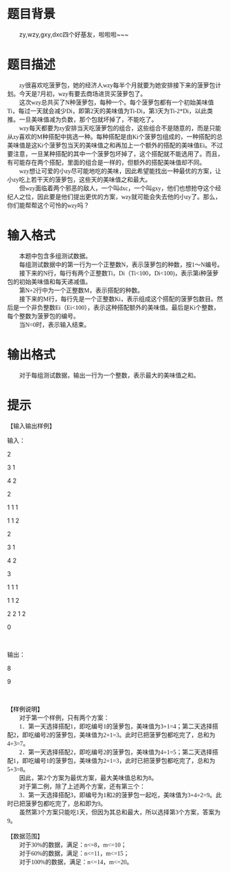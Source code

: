 # 

 
 # 题目背景 
<p class="p0" style="text-indent: 21pt; margin-top: 0pt; margin-bottom: 0pt;">zy,wzy,gxy,dxc四个好基友，啦啦啦~~~</p> 

 
 # 题目描述 
<p class="p0" style="text-indent: 21pt; margin-top: 0pt; margin-bottom: 0pt;"><span style="font-family: &quot;宋体&quot;; font-size: 10.5pt; mso-spacerun: &quot;yes&quot;;">zy很喜欢吃菠萝包，她的经济人wzy每半个月就要为她安排接下来的菠萝包计划。今天是7月初，wzy有要去商场进货买菠萝包了。</span><span style="font-family: &quot;宋体&quot;; font-size: 10.5pt; mso-spacerun: &quot;yes&quot;;"><o:p></o:p></span></p>

<p class="p0" style="text-indent: 21pt; margin-top: 0pt; margin-bottom: 0pt;"><span style="font-family: &quot;宋体&quot;; font-size: 10.5pt; mso-spacerun: &quot;yes&quot;;">这次wzy总共买了N种菠萝包，每种一个。每个菠萝包都有一个初始美味值Ti，每过一天就会减少Di，即第2天的美味值为Ti-Di，第3天为Ti-2*Di，以此类推。一旦美味值减为负数，那个包就坏掉了，不能吃了。</span><span style="font-family: &quot;宋体&quot;; font-size: 10.5pt; mso-spacerun: &quot;yes&quot;;"><o:p></o:p></span></p>

<p class="p0" style="text-indent: 21pt; margin-top: 0pt; margin-bottom: 0pt;"><span style="font-family: &quot;宋体&quot;; font-size: 10.5pt; mso-spacerun: &quot;yes&quot;;">wzy每天都要为zy安排当天吃菠萝包的组合，这些组合不是随意的，而是只能从zy喜欢的M种搭配中挑选一种。每种搭配是由Ki个菠萝包组成的，一种搭配的总美味值是这Ki个菠萝包当天的美味值之和再加上一个额外的搭配的美味值Ei。不过要注意，一旦某种搭配的其中一个菠萝包坏掉了，这个搭配就不能选用了。而且，有可能存在两个搭配，里面的组合是一样的，但额外的搭配美味值却不同。</span><span style="font-family: &quot;宋体&quot;; font-size: 10.5pt; mso-spacerun: &quot;yes&quot;;"><o:p></o:p></span></p>

<p class="p0" style="text-indent: 21pt; margin-top: 0pt; margin-bottom: 0pt;"><span style="font-family: &quot;宋体&quot;; font-size: 10.5pt; mso-spacerun: &quot;yes&quot;;">wzy想让可爱的小zy尽可能地吃的美味，因此希望能找出一种最优的方案，让小zy吃上若干天的菠萝包，这些天的美味值之和最大。</span><span style="font-family: &quot;宋体&quot;; font-size: 10.5pt; mso-spacerun: &quot;yes&quot;;"><o:p></o:p></span></p>

<p class="p0" style="text-indent: 21pt; margin-top: 0pt; margin-bottom: 0pt;"><span style="font-family: &quot;宋体&quot;; font-size: 10.5pt; mso-spacerun: &quot;yes&quot;;">但wzy面临着两个邪恶的敌人，一个叫dxc，一个叫gxy，他们也想抢夺这个经纪人之位，因此要是他们提出更优的方案，wzy就可能会失去他的小zy了。那么，你们能帮帮这个可怜的wzy吗？</span></p> 

 
 # 输入格式 
<p class="p0" style="text-indent: 21pt; margin-top: 0pt; margin-bottom: 0pt;"><span style="font-family: &quot;宋体&quot;; font-size: 10.5pt; mso-spacerun: &quot;yes&quot;;">本题中包含多组测试数据。</span><span style="font-family: &quot;宋体&quot;; font-size: 10.5pt; mso-spacerun: &quot;yes&quot;;"><o:p></o:p></span></p>

<p class="p0" style="text-indent: 21pt; margin-top: 0pt; margin-bottom: 0pt;"><span style="font-family: &quot;宋体&quot;; font-size: 10.5pt; mso-spacerun: &quot;yes&quot;;">每组测试数据中的第一行为一个正整数N，表示菠萝包的种数，按1～N编号。</span><span style="font-family: &quot;宋体&quot;; font-size: 10.5pt; mso-spacerun: &quot;yes&quot;;"><o:p></o:p></span></p>

<p class="p0" style="text-indent: 21pt; margin-top: 0pt; margin-bottom: 0pt;"><span style="font-family: &quot;宋体&quot;; font-size: 10.5pt; mso-spacerun: &quot;yes&quot;;">接下来的N行，每行有两个正整数Ti，Di（Ti&lt;100，Di&lt;100)，表示第i种菠萝包的初始美味值和每天递减值。</span><span style="font-family: &quot;宋体&quot;; font-size: 10.5pt; mso-spacerun: &quot;yes&quot;;"><o:p></o:p></span></p>

<p class="p0" style="text-indent: 21pt; margin-top: 0pt; margin-bottom: 0pt;"><span style="font-family: &quot;宋体&quot;; font-size: 10.5pt; mso-spacerun: &quot;yes&quot;;">第N+2行中为一个正整数M，表示搭配的种数。</span><span style="font-family: &quot;宋体&quot;; font-size: 10.5pt; mso-spacerun: &quot;yes&quot;;"><o:p></o:p></span></p>

<p class="p0" style="text-indent: 21pt; margin-top: 0pt; margin-bottom: 0pt;"><span style="font-family: &quot;宋体&quot;; font-size: 10.5pt; mso-spacerun: &quot;yes&quot;;">接下来的M行，每行先是一个正整数Ki，表示组成这个搭配的菠萝包数目。然后是一个非负整数Ei（Ei&lt;100），表示这种搭配额外的美味值。最后是Ki个整数，每个整数为菠萝包的编号。</span><span style="font-family: &quot;宋体&quot;; font-size: 10.5pt; mso-spacerun: &quot;yes&quot;;"><o:p></o:p></span></p>

<p class="p0" style="text-indent: 21pt; margin-top: 0pt; margin-bottom: 0pt;"><span style="font-family: &quot;宋体&quot;; font-size: 10.5pt; mso-spacerun: &quot;yes&quot;;">当N=0时，表示输入结束。</span><span style="font-family: &quot;宋体&quot;; font-size: 10.5pt; mso-spacerun: &quot;yes&quot;;"><o:p></o:p></span></p>

<p><!--EndFragment--></p> 

 
 # 输出格式 
<p class="p0" style="text-indent: 21pt; margin-top: 0pt; margin-bottom: 0pt;"><span style="font-family: &quot;宋体&quot;; font-size: 10.5pt; mso-spacerun: &quot;yes&quot;;">对于每组测试数据，输出一行为一个整数，表示最大的美味值之和。</span><span style="font-family: &quot;宋体&quot;; font-size: 10.5pt; mso-spacerun: &quot;yes&quot;;"><o:p></o:p></span></p>

<p><!--EndFragment--></p> 

 
 # 提示 
<p>【输入输出样例】</p>

<p>输入：</p>

<p>2</p>

<p>3&nbsp;1</p>

<p>4&nbsp;2</p>

<p>2</p>

<p>1&nbsp;1&nbsp;1</p>

<p>1&nbsp;1&nbsp;2</p>

<p>2</p>

<p>3&nbsp;1</p>

<p>4&nbsp;2</p>

<p>3</p>

<p>1&nbsp;1&nbsp;1</p>

<p>1&nbsp;1&nbsp;2</p>

<p>2&nbsp;2&nbsp;1&nbsp;2</p>

<p>0</p>

<p>&nbsp;</p>

<p>输出：</p>

<p>8</p>

<p>9</p>

<p>&nbsp;</p>

<p class="p0" style="margin-top: 0pt; margin-bottom: 0pt;"><span style="color: rgb(0, 0, 0); font-family: &quot;宋体&quot;; font-size: 10.5pt; mso-spacerun: &quot;yes&quot;;">【</span><span style="color: rgb(0, 0, 0); font-family: &quot;宋体&quot;; font-size: 10.5pt; mso-spacerun: &quot;yes&quot;;">样例说明</span><span style="color: rgb(0, 0, 0); font-family: &quot;宋体&quot;; font-size: 10.5pt; mso-spacerun: &quot;yes&quot;;">】</span><span style="color: rgb(0, 0, 0); font-family: &quot;宋体&quot;; font-size: 10.5pt; mso-spacerun: &quot;yes&quot;;"><o:p></o:p></span></p>

<p class="p0" style="text-indent: 21pt; margin-top: 0pt; margin-bottom: 0pt;"><span style="font-family: &quot;宋体&quot;; font-size: 10.5pt; mso-spacerun: &quot;yes&quot;;">对于第一个样例，只有两个方案：</span><span style="font-family: &quot;宋体&quot;; font-size: 10.5pt; mso-spacerun: &quot;yes&quot;;"><o:p></o:p></span></p>

<p class="p0" style="text-indent: 21pt; margin-top: 0pt; margin-bottom: 0pt;"><span style="font-family: &quot;宋体&quot;; font-size: 10.5pt; mso-spacerun: &quot;yes&quot;;">1．第一天选择搭配1，即吃编号1的菠萝包，美味值为3+1=4；第二天选择搭配2，即吃编号2的菠萝包，美味值为2+1=3。此时已把菠萝包都吃完了，总和为4+3=7。</span><span style="font-family: &quot;宋体&quot;; font-size: 10.5pt; mso-spacerun: &quot;yes&quot;;"><o:p></o:p></span></p>

<p class="p0" style="text-indent: 21pt; margin-top: 0pt; margin-bottom: 0pt;"><span style="font-family: &quot;宋体&quot;; font-size: 10.5pt; mso-spacerun: &quot;yes&quot;;">2．第一天选择搭配2，即吃编号2的菠萝包，美味值为4+1=5；第二天选择搭配1，即吃编号1的菠萝包，美味值为2+1=3，此时已把菠萝包都吃完了，总和为5+3=8。</span><span style="font-family: &quot;宋体&quot;; font-size: 10.5pt; mso-spacerun: &quot;yes&quot;;"><o:p></o:p></span></p>

<p class="p0" style="text-indent: 21pt; margin-top: 0pt; margin-bottom: 0pt;"><span style="font-family: &quot;宋体&quot;; font-size: 10.5pt; mso-spacerun: &quot;yes&quot;;">因此，第2个方案为最优方案，最大美味值总和为8。</span><span style="font-family: &quot;宋体&quot;; font-size: 10.5pt; mso-spacerun: &quot;yes&quot;;"><o:p></o:p></span></p>

<p class="p0" style="text-indent: 21pt; margin-top: 0pt; margin-bottom: 0pt;"><span style="font-family: &quot;宋体&quot;; font-size: 10.5pt; mso-spacerun: &quot;yes&quot;;">对于第二例，除了上述两个方案，还有第三个：</span><span style="font-family: &quot;宋体&quot;; font-size: 10.5pt; mso-spacerun: &quot;yes&quot;;"><o:p></o:p></span></p>

<p class="p0" style="text-indent: 21pt; margin-top: 0pt; margin-bottom: 0pt;"><span style="font-family: &quot;宋体&quot;; font-size: 10.5pt; mso-spacerun: &quot;yes&quot;;">3．第一天选择搭配3，即编号为1和2的菠萝包一起吃，美味值为3+4+2=9。此时已把菠萝包都吃完了，总和即为9。</span><span style="font-family: &quot;宋体&quot;; font-size: 10.5pt; mso-spacerun: &quot;yes&quot;;"><o:p></o:p></span></p>

<p class="p0" style="text-indent: 21pt; margin-top: 0pt; margin-bottom: 0pt;"><span style="font-family: &quot;宋体&quot;; font-size: 10.5pt; mso-spacerun: &quot;yes&quot;;">虽然第3个方案只能吃1天，但因为其总和最大，所以选择第3个方案，答案为9。</span><span style="font-family: &quot;宋体&quot;; font-size: 10.5pt; mso-spacerun: &quot;yes&quot;;"><o:p></o:p></span></p>

<p class="p0" style="margin-top: 0pt; margin-bottom: 0pt;"><span style="font-family: &quot;宋体&quot;; font-size: 10.5pt; mso-spacerun: &quot;yes&quot;;"><o:p>&nbsp;</o:p></span></p>

<p class="p0" style="margin-top: 0pt; margin-bottom: 0pt;"><span style="font-family: &quot;宋体&quot;; font-size: 10.5pt; mso-spacerun: &quot;yes&quot;;">【</span><span style="font-family: &quot;宋体&quot;; font-size: 10.5pt; mso-spacerun: &quot;yes&quot;;">数据范围</span><span style="font-family: &quot;宋体&quot;; font-size: 10.5pt; mso-spacerun: &quot;yes&quot;;">】</span><span style="font-family: &quot;宋体&quot;; font-size: 10.5pt; mso-spacerun: &quot;yes&quot;;"><o:p></o:p></span></p>

<p class="p0" style="text-indent: 21pt; margin-top: 0pt; margin-bottom: 0pt;"><span style="font-family: &quot;宋体&quot;; font-size: 10.5pt; mso-spacerun: &quot;yes&quot;;">对于30%的数据，满足：n&lt;=8，m&lt;=10；</span><span style="font-family: &quot;宋体&quot;; font-size: 10.5pt; mso-spacerun: &quot;yes&quot;;"><o:p></o:p></span></p>

<p class="p0" style="text-indent: 21pt; margin-top: 0pt; margin-bottom: 0pt;"><span style="font-family: &quot;宋体&quot;; font-size: 10.5pt; mso-spacerun: &quot;yes&quot;;">对于60%的数据，满足：n&lt;=11，m&lt;=15；</span><span style="font-family: &quot;宋体&quot;; font-size: 10.5pt; mso-spacerun: &quot;yes&quot;;"><o:p></o:p></span></p>

<p class="p0" style="text-indent: 21pt; margin-top: 0pt; margin-bottom: 0pt;"><span style="font-family: &quot;宋体&quot;; font-size: 10.5pt; mso-spacerun: &quot;yes&quot;;">对于100%的数据，满足：n&lt;=14，m&lt;=20。</span><span style="font-family: &quot;宋体&quot;; font-size: 10.5pt; mso-spacerun: &quot;yes&quot;;"><o:p></o:p></span></p>

<p><!--EndFragment--></p> 
